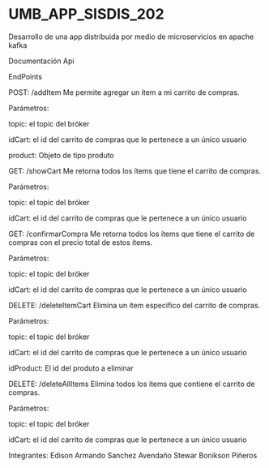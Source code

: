 # UMB_APP_SISDIS_202
Desarrollo de una app distribuida por medio de microservicios en apache kafka

Documentación Api

EndPoints

POST: /addItem
Me permite agregar un ítem a mi carrito de compras.

Parámetros:

topic:	el topic del bróker

idCart:	el id del carrito de compras que le pertenece a un único usuario

product:	Objeto de tipo produto

GET: /showCart
Me retorna todos los ítems que tiene el carrito de compras.

Parámetros:

topic:	el topic del bróker

idCart:	el id del carrito de compras que le pertenece a un único usuario

GET: /confirmarCompra
Me retorna todos los ítems que tiene el carrito de compras con el precio total de estos ítems.

Parámetros:

topic:	el topic del bróker

idCart:	el id del carrito de compras que le pertenece a un único usuario

DELETE: /deleteItemCart
Elimina un ítem especifico del carrito de compras.

Parámetros:

topic:	el topic del bróker

idCart:	el id del carrito de compras que le pertenece a un único usuario

idProduct:	El id del produto a eliminar

DELETE: /deleteAllItems
Elimina todos los ítems que contiene el carrito de compras.

Parámetros:

topic:	el topic del bróker

idCart:	el id del carrito de compras que le pertenece a un único usuario

Integrantes:
Edison Armando Sanchez Avendaño
Stewar Bonikson Piñeros

